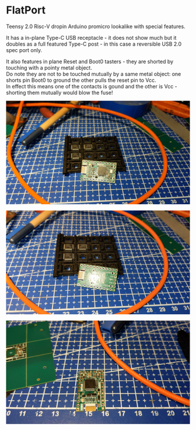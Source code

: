 # FlatPort
Teensy 2.0 Risc-V dropin Arduino promicro lookalike with special features.

It has a in-plane Type-C USB receptacle - it does not show much but it doubles as a full featured Type-C post - in this case a reversible USB 2.0 spec port only.

It also features in plane Reset and Boot0 tasters - they are shorted by touching with a pointy metal object.<br>
  Do note they are not to be touched mutually by a same metal object: one shorts pin Boot0 to ground the other pulls the reset pin to Vcc.<br>
  In effect this means one of the contacts is gound and the other is Vcc - shorting them mutually would blow the fuse!

![Top view assembled](https://github.com/fire-h0und/FlatPort/blob/main/photos/IMG_20250111_110740_134.jpg "A top view of the FlatPort R1.03")

![Bottom View](https://github.com/fire-h0und/FlatPort/blob/main/photos/IMG_20250111_110723_833.jpg "A clumsy lit back view of the FlatPort")

![View of the FlatPort](https://github.com/fire-h0und/FlatPort/blob/main/photos/IMG_20250111_110654_295.jpg "Lying flat on the deskpad")
